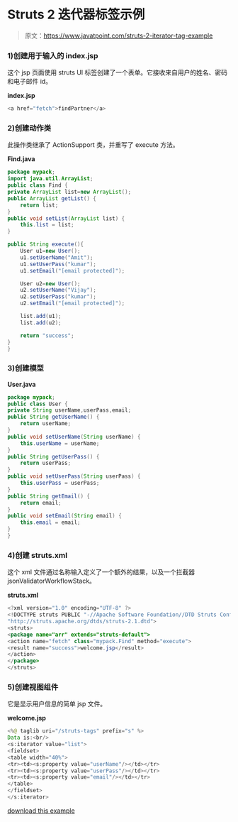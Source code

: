 # Struts 2 迭代器标签示例

> 原文：<https://www.javatpoint.com/struts-2-iterator-tag-example>

### 1)创建用于输入的 index.jsp

这个 jsp 页面使用 struts UI 标签创建了一个表单。它接收来自用户的姓名、密码和电子邮件 id。

**index.jsp**

```java
<a href="fetch">findPartner</a>

```

### 2)创建动作类

此操作类继承了 ActionSupport 类，并重写了 execute 方法。

**Find.java**

```java
package mypack;
import java.util.ArrayList;
public class Find {
private ArrayList list=new ArrayList();
public ArrayList getList() {
	return list;
}
public void setList(ArrayList list) {
	this.list = list;
}

public String execute(){
	User u1=new User();
	u1.setUserName("Amit");
	u1.setUserPass("kumar");
	u1.setEmail("[email protected]");

	User u2=new User();
	u2.setUserName("Vijay");
	u2.setUserPass("kumar");
	u2.setEmail("[email protected]");

	list.add(u1);
	list.add(u2);

	return "success";
}
}

```

### 3)创建模型

**User.java**

```java
package mypack;
public class User {
private String userName,userPass,email;
public String getUserName() {
	return userName;
}
public void setUserName(String userName) {
	this.userName = userName;
}
public String getUserPass() {
	return userPass;
}
public void setUserPass(String userPass) {
	this.userPass = userPass;
}
public String getEmail() {
	return email;
}
public void setEmail(String email) {
	this.email = email;
}
}

```

### 4)创建 struts.xml

这个 xml 文件通过名称输入定义了一个额外的结果，以及一个拦截器 jsonValidatorWorkflowStack。

**struts.xml**

```java
<?xml version="1.0" encoding="UTF-8" ?>
<!DOCTYPE struts PUBLIC "-//Apache Software Foundation//DTD Struts Configuration 2.1//EN" 
"http://struts.apache.org/dtds/struts-2.1.dtd">
<struts>
<package name="arr" extends="struts-default">
<action name="fetch" class="mypack.Find" method="execute">
<result name="success">welcome.jsp</result>
</action>
</package>
</struts>    

```

### 5)创建视图组件

它是显示用户信息的简单 jsp 文件。

**welcome.jsp**

```java
<%@ taglib uri="/struts-tags" prefix="s" %>
Data is:<br/>
<s:iterator value="list">
<fieldset>
<table width="40%">
<tr><td><s:property value="userName"/></td></tr>
<tr><td><s:property value="userPass"/></td></tr>
<tr><td><s:property value="email"/></td></tr>
</table>
</fieldset>
</s:iterator>

```

[download this example](https://static.javatpoint.com/src/st/ajaxvalidation.zip)